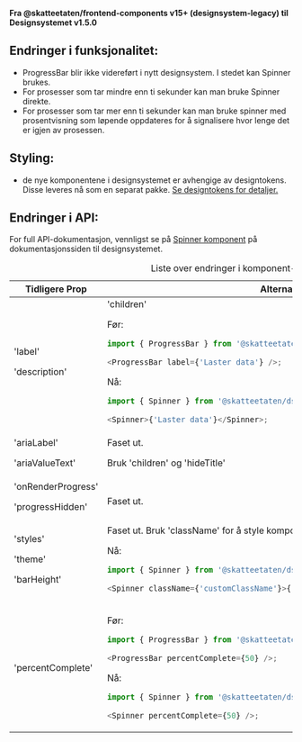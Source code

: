 **Fra @skatteetaten/frontend-components v15+ (designsystem-legacy) til Designsystemet v1.5.0**

## Endringer i funksjonalitet:

- ProgressBar blir ikke videreført i nytt designsystem. I stedet kan Spinner brukes.
- For prosesser som tar mindre enn ti sekunder kan man bruke Spinner direkte.
- For prosesser som tar mer enn ti sekunder kan man bruke spinner med prosentvisning som løpende oppdateres for å signalisere hvor lenge det er igjen av prosessen.

## Styling:

- de nye komponentene i designsystemet er avhengige av designtokens. Disse leveres nå som en separat pakke. <a class="brodtekst-link" href="#section-designtokens-deprecated">Se designtokens for detaljer.</a>

## Endringer i API:

For full API-dokumentasjon, vennligst se på <a class="brodtekst-link" href="https://www.skatteetaten.no/stilogtone/designsystemet/komponenter/spinner/">Spinner komponent</a> på dokumentasjonssiden til designsystemet.

<div class="migration-tabell">
<table>
<caption>Liste over endringer i komponent-api'et</caption>
<thead><tr><th>Tidligere Prop</th><th>Alternativ</th></tr></thead>
<tbody>
<tr>
<td>'label'

'description'

</td>
<td>
'children'

Før:

```javascript static
import { ProgressBar } from '@skatteetaten/frontend-components/ProgressBar';

<ProgressBar label={'Laster data'} />;
```

Nå:

```js static
import { Spinner } from '@skatteetaten/ds-progress';

<Spinner>{'Laster data'}</Spinner>;
```

</td>
</tr>
<tr>
<td>'ariaLabel'

'ariaValueText'

</td>
<td>Faset ut.

Bruk 'children' og 'hideTitle'</td>

</tr>
<tr>
<td>'onRenderProgress'

'progressHidden'

</td>
<td>Faset ut.

</td>
</tr>
<tr>
<td>'styles'

'theme'

'barHeight'

</td>
<td>Faset ut. Bruk 'className' for å style komponenten.

Nå:

```js static
import { Spinner } from '@skatteetaten/ds-progress';

<Spinner className={'customClassName'}>{'Laster data'}</Spinner>;
```

</td>
</tr>

<tr>
<td>
'percentComplete'
</td>
<td>

Før:

```javascript static
import { ProgressBar } from '@skatteetaten/frontend-components/ProgressBar';

<ProgressBar percentComplete={50} />;
```

Nå:

```js static
import { Spinner } from '@skatteetaten/ds-progress';

<Spinner percentComplete={50} />;
```

</td>
</tr>
</tbody>
</table>
</div>
